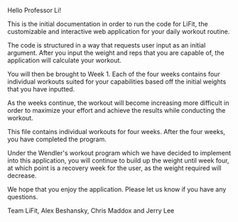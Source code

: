 Hello Professor Li!

This is the initial documentation in order to run the code for LiFit,
the customizable and interactive web application for your daily workout routine.

The code is structured in a way that requests user input as an initial argument.
After you input the weight and reps that you are capable of, the application will calculate your workout.

You will then be brought to Week 1. Each of the four weeks contains four individual workouts suited for your
capabilities based off the initial weights that you have inputted.

As the weeks continue, the workout will become increasing more difficult in order to maximize your effort
and achieve the results while conducting the workout.

This file contains individual workouts for four weeks. After the four weeks, you have completed the program.

Under the Wendler's workout program which we have decided to implement into this application, you will continue
to build up the weight until week four, at which point is a recovery week for the user, as the weight required
will decrease.

We hope that you enjoy the application. Please let us know if you have any questions.

Team LiFit,
Alex Beshansky, Chris Maddox and Jerry Lee